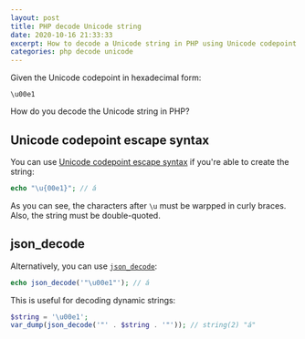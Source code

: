```yaml
---
layout: post
title: PHP decode Unicode string
date: 2020-10-16 21:33:33
excerpt: How to decode a Unicode string in PHP using Unicode codepoint escape syntax and `json_decode`.
categories: php decode unicode
---
```


Given the Unicode codepoint in hexadecimal form:

```
\u00e1
```

How do you decode the Unicode string in PHP?

## Unicode codepoint escape syntax

You can use [Unicode codepoint escape syntax](https://www.php.net/manual/en/migration70.new-features.php#migration70.new-features.unicode-codepoint-escape-syntax) if you're able to create the string:

```php
echo "\u{00e1}"; // á
```

As you can see, the characters after `\u` must be warpped in curly braces. Also, the string must be double-quoted.

## json_decode

Alternatively, you can use [`json_decode`](https://www.php.net/manual/en/function.json-decode.php):

```php
echo json_decode('"\u00e1"'); // á
```

This is useful for decoding dynamic strings:

```php
$string = '\u00e1';
var_dump(json_decode('"' . $string . '"')); // string(2) "á"
```
